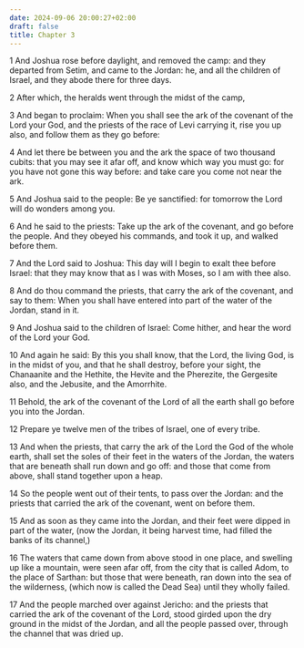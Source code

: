 ```yaml
---
date: 2024-09-06 20:00:27+02:00
draft: false
title: Chapter 3
---
```




1 And Joshua rose before daylight, and removed the camp: and they departed from Setim, and came to the Jordan: he, and all the children of Israel, and they abode there for three days.

2 After which, the heralds went through the midst of the camp,

3 And began to proclaim: When you shall see the ark of the covenant of the Lord your God, and the priests of the race of Levi carrying it, rise you up also, and follow them as they go before:

4 And let there be between you and the ark the space of two thousand cubits: that you may see it afar off, and know which way you must go: for you have not gone this way before: and take care you come not near the ark.

5 And Joshua said to the people: Be ye sanctified: for tomorrow the Lord will do wonders among you.

6 And he said to the priests: Take up the ark of the covenant, and go before the people. And they obeyed his commands, and took it up, and walked before them.

7 And the Lord said to Joshua: This day will I begin to exalt thee before Israel: that they may know that as I was with Moses, so I am with thee also.

8 And do thou command the priests, that carry the ark of the covenant, and say to them: When you shall have entered into part of the water of the Jordan, stand in it.

9 And Joshua said to the children of Israel: Come hither, and hear the word of the Lord your God.

10 And again he said: By this you shall know, that the Lord, the living God, is in the midst of you, and that he shall destroy, before your sight, the Chanaanite and the Hethite, the Hevite and the Pherezite, the Gergesite also, and the Jebusite, and the Amorrhite.

11 Behold, the ark of the covenant of the Lord of all the earth shall go before you into the Jordan.

12 Prepare ye twelve men of the tribes of Israel, one of every tribe.

13 And when the priests, that carry the ark of the Lord the God of the whole earth, shall set the soles of their feet in the waters of the Jordan, the waters that are beneath shall run down and go off: and those that come from above, shall stand together upon a heap.

14 So the people went out of their tents, to pass over the Jordan: and the priests that carried the ark of the covenant, went on before them.

15 And as soon as they came into the Jordan, and their feet were dipped in part of the water, (now the Jordan, it being harvest time, had filled the banks of its channel,)

16 The waters that came down from above stood in one place, and swelling up like a mountain, were seen afar off, from the city that is called Adom, to the place of Sarthan: but those that were beneath, ran down into the sea of the wilderness, (which now is called the Dead Sea) until they wholly failed.

17 And the people marched over against Jericho: and the priests that carried the ark of the covenant of the Lord, stood girded upon the dry ground in the midst of the Jordan, and all the people passed over, through the channel that was dried up.

